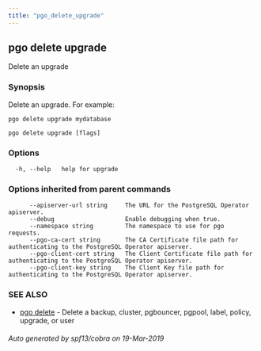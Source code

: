 ```yaml
---
title: "pgo_delete_upgrade"
---
```

## pgo delete upgrade

Delete an upgrade

### Synopsis

Delete an upgrade. For example:

    pgo delete upgrade mydatabase

```
pgo delete upgrade [flags]
```

### Options

```
  -h, --help   help for upgrade
```

### Options inherited from parent commands

```
      --apiserver-url string     The URL for the PostgreSQL Operator apiserver.
      --debug                    Enable debugging when true.
      --namespace string         The namespace to use for pgo requests.
      --pgo-ca-cert string       The CA Certificate file path for authenticating to the PostgreSQL Operator apiserver.
      --pgo-client-cert string   The Client Certificate file path for authenticating to the PostgreSQL Operator apiserver.
      --pgo-client-key string    The Client Key file path for authenticating to the PostgreSQL Operator apiserver.
```

### SEE ALSO

* [pgo delete](/cli/pgo_delete/)	 - Delete a backup,   cluster, pgbouncer, pgpool, label, policy, upgrade, or user

###### Auto generated by spf13/cobra on 19-Mar-2019
